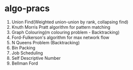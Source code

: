 # algo-pracs

1. Union Find(Weighted union-union by rank, collapsing find)  
2. Knuth Morris Pratt algorithm for pattern matching  
3. Graph Colouring(m colouring problem - Backtracking)  
4. Ford-Fulkerson's algorithm for max network flow  
5. N Queens Problem (Backtracking)  
6. Bin Packing  
7. Job Scheduling  
8. Self Descriptive Number  
9. Bellman Ford  


